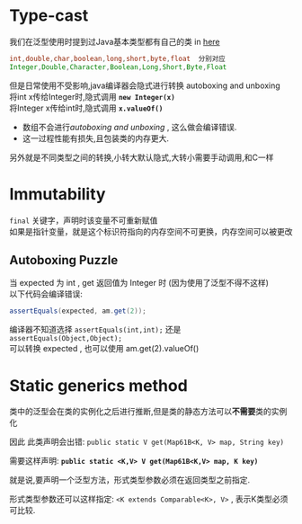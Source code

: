 # Type-cast
我们在泛型使用时提到过Java基本类型都有自己的类 in [here](./generics.md)  
```java
int,double,char,boolean,long,short,byte,float  分别对应
Integer,Double,Character,Boolean,Long,Short,Byte,Float
```
但是日常使用不受影响,java编译器会隐式进行转换 autoboxing and unboxing  
将int x传给Integer时,隐式调用 **`new Integer(x)`**   
将Integer x传给int时,隐式调用 **`x.valueOf()`**  
- 数组不会进行*autoboxing and unboxing* , 这么做会编译错误.
- 这一过程性能有损失,且包装类的内存更大.  

另外就是不同类型之间的转换,小转大默认隐式,大转小需要手动调用,和C一样

# Immutability 
`final` 关键字，声明时该变量不可重新赋值  
如果是指针变量，就是这个标识符指向的内存空间不可更换，内存空间可以被更改

## Autoboxing Puzzle
当 expected 为 int , get 返回值为 Integer 时 (因为使用了泛型不得不这样)  
以下代码会编译错误:
```java
assertEquals(expected, am.get(2));
```
编译器不知道选择 `assertEquals(int,int);` 还是 `assertEquals(Object,Object);`  
可以转换 expected , 也可以使用 am.get(2).valueOf()  

# Static generics method
类中的泛型会在类的实例化之后进行推断,但是类的静态方法可以**不需要**类的实例化  

因此 此类声明会出错: `public static V get(Map61B<K, V> map, String key)`  

需要这样声明: **`public static <K,V> V get(Map61B<K,V> map, K key)`**  

就是说,要声明一个泛型方法，形式类型参数必须在返回类型之前指定.  

形式类型参数还可以这样指定: `<K extends Comparable<K>, V>` , 表示K类型必须可比较.  
